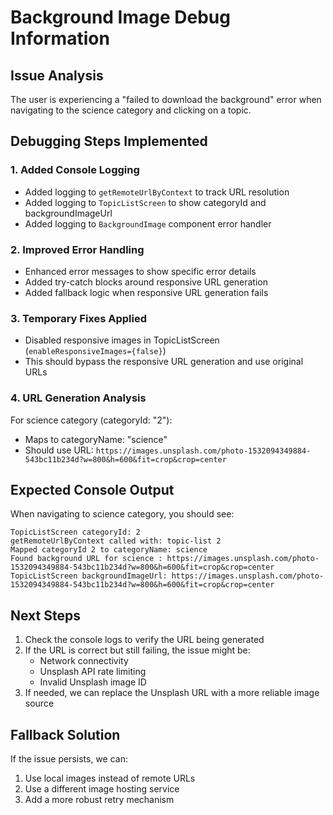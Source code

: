 # Background Image Debug Information

## Issue Analysis
The user is experiencing a "failed to download the background" error when navigating to the science category and clicking on a topic.

## Debugging Steps Implemented

### 1. Added Console Logging
- Added logging to `getRemoteUrlByContext` to track URL resolution
- Added logging to `TopicListScreen` to show categoryId and backgroundImageUrl
- Added logging to `BackgroundImage` component error handler

### 2. Improved Error Handling
- Enhanced error messages to show specific error details
- Added try-catch blocks around responsive URL generation
- Added fallback logic when responsive URL generation fails

### 3. Temporary Fixes Applied
- Disabled responsive images in TopicListScreen (`enableResponsiveImages={false}`)
- This should bypass the responsive URL generation and use original URLs

### 4. URL Generation Analysis
For science category (categoryId: "2"):
- Maps to categoryName: "science"
- Should use URL: `https://images.unsplash.com/photo-1532094349884-543bc11b234d?w=800&h=600&fit=crop&crop=center`

## Expected Console Output
When navigating to science category, you should see:
```
TopicListScreen categoryId: 2
getRemoteUrlByContext called with: topic-list 2
Mapped categoryId 2 to categoryName: science
Found background URL for science : https://images.unsplash.com/photo-1532094349884-543bc11b234d?w=800&h=600&fit=crop&crop=center
TopicListScreen backgroundImageUrl: https://images.unsplash.com/photo-1532094349884-543bc11b234d?w=800&h=600&fit=crop&crop=center
```

## Next Steps
1. Check the console logs to verify the URL being generated
2. If the URL is correct but still failing, the issue might be:
   - Network connectivity
   - Unsplash API rate limiting
   - Invalid Unsplash image ID
3. If needed, we can replace the Unsplash URL with a more reliable image source

## Fallback Solution
If the issue persists, we can:
1. Use local images instead of remote URLs
2. Use a different image hosting service
3. Add a more robust retry mechanism